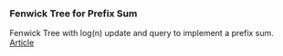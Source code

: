 ### Fenwick Tree for Prefix Sum

Fenwick Tree with log(n) update and query to implement a prefix sum. [Article](https://medium.com/carpanese/a-visual-introduction-to-fenwick-tree-89b82cac5b3c)
